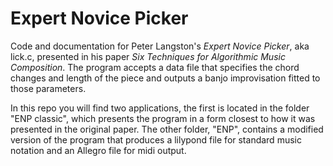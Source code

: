 # Expert Novice Picker

Code and documentation for Peter Langston's *Expert Novice Picker*, aka lick.c, presented in his paper *Six Techniques for Algorithmic Music Composition*. The program accepts a data file that specifies the chord changes and length of the piece and outputs a banjo improvisation fitted to those parameters. 

In this repo you will find two applications, the first is located in the folder "ENP classic", which presents the program in a form closest to how it was presented in the original paper. The other folder, "ENP", contains a modified version of the program that produces a lilypond file for standard music notation and an Allegro file for midi output. 

#